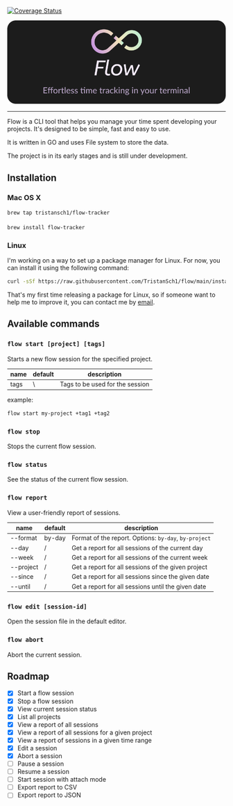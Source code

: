 [![Coverage Status](https://coveralls.io/repos/github/TristanSch1/flow/badge.svg?branch=main)](https://coveralls.io/github/TristanSch1/flow?branch=main)

<p align="center">
  <img src="assets/banner.png" />
</p>

---

Flow is a CLI tool that helps you manage your time spent developing your projects. It's designed to be simple, fast and easy to use.

It is written in GO and uses File system to store the data.

The project is in its early stages and is still under development.

## Installation

### Mac OS X

```bash
brew tap tristansch1/flow-tracker

brew install flow-tracker
```

### Linux

I'm working on a way to set up a package manager for Linux. For now, you can install it using the following command:

```bash
curl -sSf https://raw.githubusercontent.com/TristanSch1/flow/main/install.sh | sh
```

That's my first time releasing a package for Linux, so if someone want to help me to improve it, you can contact me by [email](mailto:sch.tristan1@gmail.com).

## Available commands

### `flow start [project] [tags]`

Starts a new flow session for the specified project.

| name | default | description                     |
| ---- | ------- | ------------------------------- |
| tags | \       | Tags to be used for the session |

example:

```bash
flow start my-project +tag1 +tag2
```

### `flow stop`

Stops the current flow session.

### `flow status`

See the status of the current flow session.

### `flow report`

View a user-friendly report of sessions.

| name      | default | description                                           |
| --------- | ------- | ----------------------------------------------------- |
| --format  | by-day  | Format of the report. Options: `by-day`, `by-project` |
| --day     | /       | Get a report for all sessions of the current day      |
| --week    | /       | Get a report for all sessions of the current week     |
| --project | /       | Get a report for all sessions of the given project    |
| --since   | /       | Get a report for all sessions since the given date    |
| --until   | /       | Get a report for all sessions until the given date    |

### `flow edit [session-id]`

Open the session file in the default editor.

### `flow abort`

Abort the current session.

## Roadmap

- [x] Start a flow session
- [x] Stop a flow session
- [x] View current session status
- [x] List all projects
- [x] View a report of all sessions
- [x] View a report of all sessions for a given project
- [x] View a report of sessions in a given time range
- [x] Edit a session
- [x] Abort a session
- [ ] Pause a session
- [ ] Resume a session
- [ ] Start session with attach mode
- [ ] Export report to CSV
- [ ] Export report to JSON
